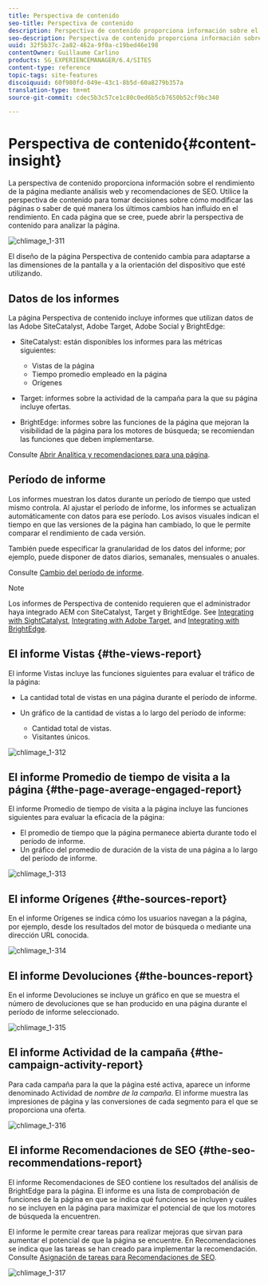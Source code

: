```yaml
---
title: Perspectiva de contenido
seo-title: Perspectiva de contenido
description: Perspectiva de contenido proporciona información sobre el rendimiento de la página mediante la analítica web y la recomendación de SEO
seo-description: Perspectiva de contenido proporciona información sobre el rendimiento de la página mediante análisis web y recomendaciones SEO
uuid: 32f5b37c-2a82-462a-9f0a-c19bed46e198
contentOwner: Guillaume Carlino
products: SG_EXPERIENCEMANAGER/6.4/SITES
content-type: reference
topic-tags: site-features
discoiquuid: 60f980fd-049e-43c1-8b5d-60a8279b357a
translation-type: tm+mt
source-git-commit: cdec5b3c57ce1c80c0ed6b5cb7650b52cf9bc340

---
```



# Perspectiva de contenido{#content-insight}

La perspectiva de contenido proporciona información sobre el rendimiento de la página mediante análisis web y recomendaciones de SEO. Utilice la perspectiva de contenido para tomar decisiones sobre cómo modificar las páginas o saber de qué manera los últimos cambios han influido en el rendimiento. En cada página que se cree, puede abrir la perspectiva de contenido para analizar la página.

![chlimage_1-311](assets/chlimage_1-311.png)

El diseño de la página Perspectiva de contenido cambia para adaptarse a las dimensiones de la pantalla y a la orientación del dispositivo que esté utilizando.

## Datos de los informes

La página Perspectiva de contenido incluye informes que utilizan datos de las Adobe SiteCatalyst, Adobe Target, Adobe Social y BrightEdge:

* SiteCatalyst: están disponibles los informes para las métricas siguientes:

   * Vistas de la página
   * Tiempo promedio empleado en la página
   * Orígenes

* Target: informes sobre la actividad de la campaña para la que su página incluye ofertas.
* BrightEdge: informes sobre las funciones de la página que mejoran la visibilidad de la página para los motores de búsqueda; se recomiendan las funciones que deben implementarse.

Consulte [Abrir Analítica y recomendaciones para una página](/help/sites-authoring/ci-analyze.md#opening-analytics-and-recommendations-for-a-page).

## Período de informe

Los informes muestran los datos durante un período de tiempo que usted mismo controla. Al ajustar el período de informe, los informes se actualizan automáticamente con datos para ese período. Los avisos visuales indican el tiempo en que las versiones de la página han cambiado, lo que le permite comparar el rendimiento de cada versión.

También puede especificar la granularidad de los datos del informe; por ejemplo, puede disponer de datos diarios, semanales, mensuales o anuales.

Consulte [Cambio del período de informe](/help/sites-authoring/ci-analyze.md#changing-the-reporting-period).

>[!NOTE]
>
>Los informes de Perspectiva de contenido requieren que el administrador haya integrado AEM con SiteCatalyst, Target y BrightEdge. See [Integrating with SightCatalyst](/help/sites-administering/adobeanalytics.md), [Integrating with Adobe Target](/help/sites-administering/target.md), and [Integrating with BrightEdge](/help/sites-administering/brightedge.md).

## El informe Vistas {#the-views-report}

El informe Vistas incluye las funciones siguientes para evaluar el tráfico de la página:

* La cantidad total de vistas en una página durante el período de informe.
* Un gráfico de la cantidad de vistas a lo largo del período de informe:

   * Cantidad total de vistas.
   * Visitantes únicos.

![chlimage_1-312](assets/chlimage_1-312.png)

## El informe Promedio de tiempo de visita a la página {#the-page-average-engaged-report}

El informe Promedio de tiempo de visita a la página incluye las funciones siguientes para evaluar la eficacia de la página:

* El promedio de tiempo que la página permanece abierta durante todo el período de informe.
* Un gráfico del promedio de duración de la vista de una página a lo largo del período de informe.

![chlimage_1-313](assets/chlimage_1-313.png)

## El informe Orígenes {#the-sources-report}

En el informe Orígenes se indica cómo los usuarios navegan a la página, por ejemplo, desde los resultados del motor de búsqueda o mediante una dirección URL conocida.

![chlimage_1-314](assets/chlimage_1-314.png)

## El informe Devoluciones {#the-bounces-report}

En el informe Devoluciones se incluye un gráfico en que se muestra el número de devoluciones que se han producido en una página durante el período de informe seleccionado.

![chlimage_1-315](assets/chlimage_1-315.png)

## El informe Actividad de la campaña {#the-campaign-activity-report}

Para cada campaña para la que la página esté activa, aparece un informe denominado Actividad de *nombre de la campaña*. El informe muestra las impresiones de página y las conversiones de cada segmento para el que se proporciona una oferta.

![chlimage_1-316](assets/chlimage_1-316.png)

## El informe Recomendaciones de SEO {#the-seo-recommendations-report}

El informe Recomendaciones de SEO contiene los resultados del análisis de BrightEdge para la página. El informe es una lista de comprobación de funciones de la página en que se indica qué funciones se incluyen y cuáles no se incluyen en la página para maximizar el potencial de que los motores de búsqueda la encuentren.

El informe le permite crear tareas para realizar mejoras que sirvan para aumentar el potencial de que la página se encuentre. En Recomendaciones se indica que las tareas se han creado para implementar la recomendación. Consulte [Asignación de tareas para Recomendaciones de SEO](/help/sites-authoring/ci-analyze.md#assigning-tasks-for-seo-recommendations).

![chlimage_1-317](assets/chlimage_1-317.png)

